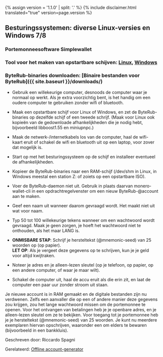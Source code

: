 {% assign version = '1.1.0' | split: '.' %}
{% include disclaimer.html translated="true" version=page.version %}
## Besturingssystemen:  diverse Linux-versies en Windows 7/8

### Portemonneesoftware  Simplewallet

### Tool voor het maken van opstartbare schijven:  [Linux](http://www.pendrivelinux.com/),       [Windows](https://www.microsoft.com/en-us/download/windows-usb-dvd-download-tool)

### ByteRub-binaries downloaden:  [Binaire bestanden voor ByteRub]({{ site.baseurl }}/downloads/)

- Gebruik een willekeurige computer, desnoods de computer waar je normaal op werkt. Als je extra voorzichtig bent, is het handig om een oudere computer te gebruiken zonder wifi of bluetooth.

- Maak een opstartbare schijf voor Linux of Windows, en zet de ByteRub-binaries op dezelfde schijf of een tweede schrijf. (Maak voor Linux ook kopieën van de gedownloade afhankelijkheden die je nodig hebt, bijvoorbeeld libboost1.55 en miniupnpc.)

- Maak de netwerk-/internetkabels los van de computer, haal de wifi-kaart eruit of schakel de wifi en bluetooth uit op een laptop, voor zover dat mogelijk is.

- Start op met het besturingssysteem op de schijf en installeer eventueel de afhankelijkheden.

- Kopieer de ByteRub-binaries naar een RAM-schijf (/dev/shm in Linux, in Windows meestal een station Z: of zoiets op een opstartbare ISO).

- Voer de ByteRub-daemon niet uit. Gebruik in plaats daarvan monero-wallet-cli in een opdrachtregelvenster om een nieuw ByteRub-@account aan te maken.

- Geef een naam uit wanneer daarom gevraagd wordt. Het maakt niet uit wat voor naam.

- Typ 50 tot 100 willekeurige tekens wanneer om een wachtwoord wordt gevraagd. Maak je geen zorgen, je hoeft het wachtwoord niet te onthouden, als het maar LANG is.

- **ONMISBARE STAP**: Schrijf je hersteltekst (@mnemonic-seed) van 25 woorden op (op papier).  
**LET OP**:  Als je vergeet deze gegevens op te schrijven, kun je je geld voor altijd kwijtraken.

- Noteer je adres en je alleen-lezen sleutel (op je telefoon, op papier, op een andere computer, of waar je maar wilt).

- Schakel de computer uit, haal de accu eruit als die erin zit, en laat de computer een paar uur zonder stroom uit staan.

Je nieuwe account is in RAM gemaakt en de digitale bestanden zijn nu verdwenen. Zelfs een aanvaller die op een of andere manier deze gegevens zou krijgen, zou het lange wachtwoord missen om de portemonnee te openen. Voor het ontvangen van betalingen heb je je openbare adres, en je alleen-lezen sleutel om ze te bekijken. Voor toegang tot je portemonnee heb je je hersteltekst (@mnemonic-seed) van 25 woorden. Je kunt nu meerdere exemplaren hiervan opschrijven, waaronder een om elders te bewaren (bijvoorbeeld in een bankkluis).

Geschreven door:  Riccardo Spagni

Gerelateerd:  [Offline account-generator](http://moneroaddress.org/)
